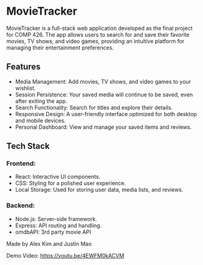 # MovieTracker

MovieTracker is a full-stack web application developed as the final project for COMP 426. The app allows users to search for and save their favorite movies, TV shows, and video games, providing an intuitive platform for managing their entertainment preferences.

## Features
- Media Management: Add movies, TV shows, and video games to your wishlist.
- Session Persistence: Your saved media will continue to be saved, even after exiting the app.
- Search Functionality: Search for titles and explore their details.
- Responsive Design: A user-friendly interface optimized for both desktop and mobile devices.
- Personal Dashboard: View and manage your saved items and reviews.

## Tech Stack
### Frontend:
- React: Interactive UI components.
- CSS: Styling for a polished user experience.
- Local Storage: Used for storing user data, media lists, and reviews.
### Backend:
- Node.js: Server-side framework.
- Express: API routing and handling.
- omdbAPI: 3rd party movie API


Made by Alex Kim and Justin Mao

Demo Video: https://youtu.be/4EWFM0kACVM
